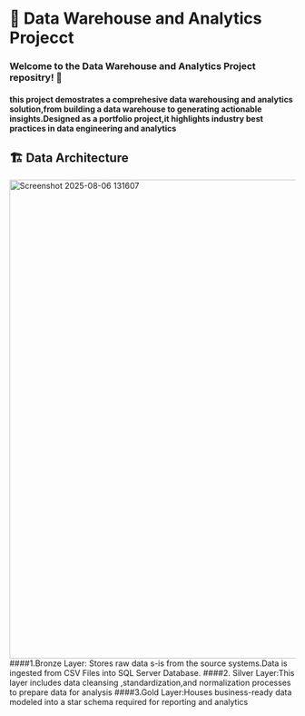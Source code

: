 # 🏬 Data Warehouse and Analytics Projecct
### Welcome to the Data Warehouse and Analytics Project repositry! 👋 
#### this project demostrates a comprehesive data warehousing and analytics solution,from building a data warehouse to generating actionable insights.Designed as a portfolio project,it highlights industry best practices in data engineering and analytics

## 🏗️  Data Architecture
<img width="1582" height="843" alt="Screenshot 2025-08-06 131607" src="https://github.com/user-attachments/assets/8e8755ff-ce82-45a8-b3a1-33f7f9e7792d" />
####1.Bronze Layer: Stores raw data s-is from the source systems.Data is ingested from CSV Files into SQL Server Database.
####2. Silver Layer:This layer includes data cleansing ,standardization,and normalization processes to prepare data for analysis
####3.Gold Layer:Houses business-ready data modeled into a star schema required for reporting and analytics

